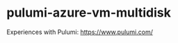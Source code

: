 pulumi-azure-vm-multidisk
=========================

Experiences with Pulumi: https://www.pulumi.com/
